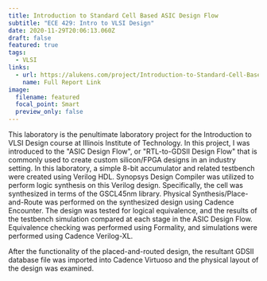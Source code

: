 ```yaml
---
title: Introduction to Standard Cell Based ASIC Design Flow
subtitle: "ECE 429: Intro to VLSI Design"
date: 2020-11-29T20:06:13.060Z
draft: false
featured: true
tags:
  - VLSI
links:
  - url: https://alukens.com/project/Introduction-to-Standard-Cell-Based-ASIC-Design-Flow/lab-9.pdf
    name: Full Report Link
image:
  filename: featured
  focal_point: Smart
  preview_only: false
---
```

This laboratory is the penultimate laboratory project for the Introduction to VLSI Design course at Illinois Institute of Technology. In this project, I was introduced to the "ASIC Design Flow", or "RTL-to-GDSII Design Flow" that is commonly used to create custom silicon/FPGA designs in an industry setting. In this laboratory, a simple 8-bit accumulator and related testbench were created using Verilog HDL. Synopsys Design Compiler was utilized to perform logic synthesis on this Verilog design. Specifically, the cell was synthesized in terms of the GSCL45nm library. Physical Synthesis/Place-and-Route was performed on the synthesized design using Cadence Encounter. The design was tested for logical equivalence, and the results of the testbench simulation compared at each stage in the ASIC Design Flow. Equivalence checking was performed using Formality, and simulations were performed using Cadence Verilog-XL.

After the functionality of the placed-and-routed design, the resultant GDSII database file was imported into Cadence Virtuoso and the physical layout of the design was examined.